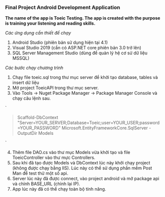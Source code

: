 ### Final Project Android Development Application
**The name of the app is Toeic Testing. The app is created with the purpose is training your listening and reading skills.**

_Các ứng dụng cần thiết để chạy_

1. Android Studio (phiên bản sử dụng hiện tại 4.1)
2. Visual Studio 2019 (cần có ASP.NET core phiên bản 3.0 trở lên)
3. SQL Server Management Studio (dùng để quản lý hệ cơ sử dữ liệu MSSQL)

_Các bước chạy chương trình_

1. Chạy file toeic.sql trong thư mục server để khởi tạo database, tables và insert dữ liệu
2. Mở project ToeicAPI trong thư mục server.
3. Vào Tools -> Nuget Package Manager -> Package Manager Console và chạy câu lệnh sau.

`

> Scaffold-DbContext "Server=YOUR_SERVER;Database=Toeic;user=YOUR_USER;password=YOUR_PASSWORD" Microsoft.EntityFrameworkCore.SqlServer -OutputDir Models

`

4. Thêm file DAO.cs vào thư mục Models vừa khởi tạo và file ToeicController vào thư mực Controllers.
5. Sau khi đã tạo được Models và DbContext lúc này khởi chạy project (không được chạy bằng IIS). Lúc này có thể sử dụng phần mềm Post Man để test thử một số api.
6. Server lúc này đã được connect, vào project android và mở package api và chỉnh BASE_URL (chỉnh lại IP).
7. App lúc này đã có thể chạy toàn bộ tính năng.
